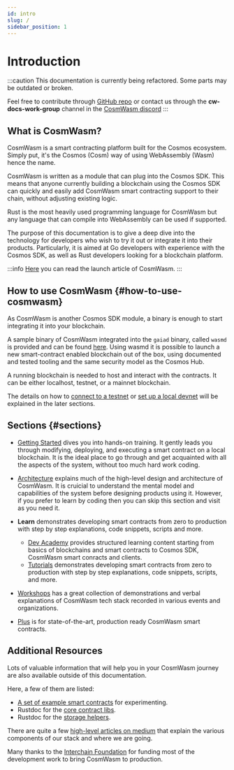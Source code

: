 ```yaml
---
id: intro
slug: /
sidebar_position: 1
---
```


# Introduction

:::caution
This documentation is currently being refactored. Some parts may be outdated or broken.

Feel free to contribute through [GitHub repo](https://github.com/InterWasm/docs) or contact us through the **cw-docs-work-group** channel in the [CosmWasm discord](https://discord.gg/ksZw5ReW)
:::

## What is CosmWasm?

CosmWasm is a smart contracting platform built for the Cosmos ecosystem. Simply put, it's the Cosmos (Cosm) way of using WebAssembly (Wasm) hence the name.  

CosmWasm is written as a module that can plug into the Cosmos SDK. This means that anyone currently building a blockchain using the Cosmos SDK can quickly and easily add CosmWasm smart contracting support to their chain, without adjusting existing logic.

Rust is the most heavily used programming language for CosmWasm but any language that can compile into WebAssembly can be used if supported.

The purpose of this documentation is to give a deep dive into the technology for developers who wish to try it out or
integrate it into their products. Particularly, it is aimed at Go developers with experience with the Cosmos SDK, as well
as Rust developers looking for a blockchain platform.

:::info
[Here](https://blog.cosmos.network/announcing-the-launch-of-cosmwasm-cc426ab88e12) you can read the launch article of CosmWasm.
:::

## How to use CosmWasm {#how-to-use-cosmwasm}

As CosmWasm is another Cosmos SDK module, a binary is enough to start integrating it into your blockchain.

A sample binary of CosmWasm integrated into the `gaiad` binary, called
`wasmd` is provided and can be found [here](https://github.com/CosmWasm/wasmd). Using wasmd it is possible to launch a new smart-contract enabled blockchain out of the box,
using documented and tested tooling and the same security model as the Cosmos Hub.

A running blockchain is needed to host and interact with the contracts. It can be either localhost, testnet, or a mainnet blockchain.

The details on how to [connect to a testnet](/02-getting-started/03-setting-env.md#setting-up-environment)
or [set up a local devnet](/02-getting-started/03-setting-env.md#run-local-node-optional) will be explained in the later sections.

## Sections {#sections}

* [Getting Started](02-getting-started/01-intro.md) dives you into hands-on training. It gently leads you through
  modifying, deploying, and executing a smart contract on a local blockchain. It is the ideal place to go through and
  get acquainted with all the aspects of the system, without too much hard work coding.

* [Architecture](03-architecture/01-multichain.md) explains much of the high-level design and architecture of
  CosmWasm. It is cruicial to understand the mental model and capabilities of the
  system before designing products using it. However, if you prefer to learn by coding then you can skip this section and visit as you need it.

* **Learn** demonstrates developing smart contracts from zero to production with step
  by step explanations, code snippets, scripts and more.
  * [Dev Academy](/dev-academy/intro) provides structured learning content starting from basics of blockchains and smart contracts to Cosmos SDK, CosmWasm smart conracts and clients.
  * [Tutorials](/tutorials/hijack-escrow/intro) demonstrates developing smart contracts from zero to production with step by step explanations, code snippets, scripts, and more.
  
* [Workshops](/tutorials/videos-workshops) has a great collection of demonstrations and verbal explanations of CosmWasm
  tech stack recorded in various events and organizations.

* [Plus](/cw-plus/0.9.0/overview) is for state-of-the-art, production ready CosmWasm smart contracts.

## Additional Resources

Lots of valuable information that will help you in your CosmWasm journey are also available outside of this documentation. 

Here, a few of them are listed:

* [A set of example smart contracts](https://github.com/CosmWasm/cw-examples) for experimenting.
* Rustdoc for the [core contract libs](https://docs.rs/cosmwasm-std/latest/cosmwasm_std/index.html).
* Rustdoc for the [storage helpers](https://docs.rs/cosmwasm-storage/latest/cosmwasm_storage/index.html).

There are quite a few [high-level articles on medium](https://medium.com/confio) that explain the various components of
our stack and where we are going.

Many thanks to the [Interchain Foundation](https://interchain.io/) for funding most of the development work to bring
CosmWasm to production.
